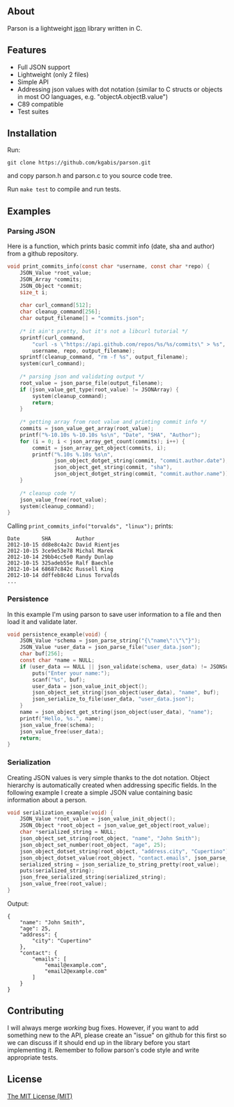 ## About
Parson is a lightweight [json](http://json.org) library written in C.

## Features
* Full JSON support
* Lightweight (only 2 files)
* Simple API
* Addressing json values with dot notation (similar to C structs or objects in most OO languages, e.g. "objectA.objectB.value")
* C89 compatible
* Test suites

## Installation
Run:
```
git clone https://github.com/kgabis/parson.git
```
and copy parson.h and parson.c to you source code tree.

Run ```make test``` to compile and run tests.

## Examples
### Parsing JSON
Here is a function, which prints basic commit info (date, sha and author) from a github repository.  
```c
void print_commits_info(const char *username, const char *repo) {
    JSON_Value *root_value;
    JSON_Array *commits;
    JSON_Object *commit;
    size_t i;
    
    char curl_command[512];
    char cleanup_command[256];
    char output_filename[] = "commits.json";
    
    /* it ain't pretty, but it's not a libcurl tutorial */
    sprintf(curl_command, 
        "curl -s \"https://api.github.com/repos/%s/%s/commits\" > %s",
        username, repo, output_filename);
    sprintf(cleanup_command, "rm -f %s", output_filename);
    system(curl_command);
    
    /* parsing json and validating output */
    root_value = json_parse_file(output_filename);
    if (json_value_get_type(root_value) != JSONArray) {
        system(cleanup_command);
        return;
    }
    
    /* getting array from root value and printing commit info */
    commits = json_value_get_array(root_value);
    printf("%-10.10s %-10.10s %s\n", "Date", "SHA", "Author");
    for (i = 0; i < json_array_get_count(commits); i++) {
        commit = json_array_get_object(commits, i);
        printf("%.10s %.10s %s\n",
               json_object_dotget_string(commit, "commit.author.date"),
               json_object_get_string(commit, "sha"),
               json_object_dotget_string(commit, "commit.author.name"));
    }
    
    /* cleanup code */
    json_value_free(root_value);
    system(cleanup_command);
}

```
Calling ```print_commits_info("torvalds", "linux");``` prints:  
```
Date       SHA        Author
2012-10-15 dd8e8c4a2c David Rientjes
2012-10-15 3ce9e53e78 Michal Marek
2012-10-14 29bb4cc5e0 Randy Dunlap
2012-10-15 325adeb55e Ralf Baechle
2012-10-14 68687c842c Russell King
2012-10-14 ddffeb8c4d Linus Torvalds
...
```

### Persistence
In this example I'm using parson to save user information to a file and then load it and validate later.
```c
void persistence_example(void) {
    JSON_Value *schema = json_parse_string("{\"name\":\"\"}");
    JSON_Value *user_data = json_parse_file("user_data.json");
    char buf[256];
    const char *name = NULL;
    if (user_data == NULL || json_validate(schema, user_data) != JSONSuccess) {
        puts("Enter your name:");
        scanf("%s", buf);
        user_data = json_value_init_object();
        json_object_set_string(json_object(user_data), "name", buf);
        json_serialize_to_file(user_data, "user_data.json");
    }
    name = json_object_get_string(json_object(user_data), "name");
    printf("Hello, %s.", name);
    json_value_free(schema);
    json_value_free(user_data);
    return;
}
```

### Serialization
Creating JSON values is very simple thanks to the dot notation. 
Object hierarchy is automatically created when addressing specific fields. 
In the following example I create a simple JSON value containing basic information about a person.
```c
void serialization_example(void) {
    JSON_Value *root_value = json_value_init_object();
    JSON_Object *root_object = json_value_get_object(root_value);
    char *serialized_string = NULL;
    json_object_set_string(root_object, "name", "John Smith");
    json_object_set_number(root_object, "age", 25);
    json_object_dotset_string(root_object, "address.city", "Cupertino");
    json_object_dotset_value(root_object, "contact.emails", json_parse_string("[\"email@example.com\",\"email2@example.com\"]"));
    serialized_string = json_serialize_to_string_pretty(root_value);
    puts(serialized_string);
    json_free_serialized_string(serialized_string);
    json_value_free(root_value);
}

```

Output:
```
{
    "name": "John Smith",
    "age": 25,
    "address": {
        "city": "Cupertino"
    },
    "contact": {
        "emails": [
            "email@example.com",
            "email2@example.com"
        ]
    }
}
```

## Contributing

I will always merge *working* bug fixes. However, if you want to add something new to the API, please create an "issue" on github for this first so we can discuss if it should end up in the library before you start implementing it.
Remember to follow parson's code style and write appropriate tests.

## License
[The MIT License (MIT)](http://opensource.org/licenses/mit-license.php)
